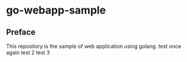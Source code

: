 # go-webapp-sample



## Preface
This repository is the sample of web application using golang.
test once again
test 2
test 3
